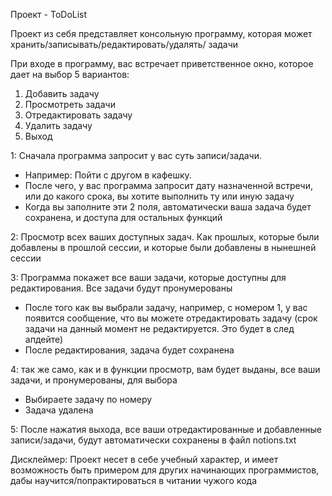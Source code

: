Проект - ToDoList

Проект из себя представляет консольную программу, которая может хранить/записывать/редактировать/удалять/ задачи

При входе в программу, вас встречает приветственное окно, которое дает на выбор 5 вариантов:

1. Добавить задачу
2. Просмотреть задачи
3. Отредактировать задачу
4. Удалить задачу
5. Выход

1: Сначала программа запросит у вас суть записи/задачи. 
- Например: Пойти с другом в кафешку.
- После чего, у вас программа запросит дату назначенной встречи, или до какого срока, вы хотите выполнить ту или иную задачу
- Когда вы заполните эти 2 поля, автоматически ваша задача будет сохранена, и доступа для остальных функций

2: Просмотр всех ваших доступных задач. Как прошлых, которые были добавлены в прошлой сессии, и которые были добавлены в нынешней сессии

3: Программа покажет все ваши задачи, которые доступны для редактирования. Все задачи будут пронумерованы
- После того как вы выбрали задачу, например, с номером 1, у вас появится сообщение, что вы можете отредактировать задачу (срок задачи на данный момент не редактируется. Это будет в след апдейте)
- После редактирования, задача будет сохранена

4: так же само, как и в функции просмотр, вам будет выданы, все ваши задачи, и пронумерованы, для выбора
- Выбираете задачу по номеру
- Задача удалена

5: После нажатия выхода, все ваши отредактированные и добавленные записи/задачи, будут автоматически сохранены в файл notions.txt

Дисклеймер: Проект несет в себе учебный характер, и имеет возможность быть примером для других начинающих программистов, дабы научится/попрактироваться в читании чужого кода
